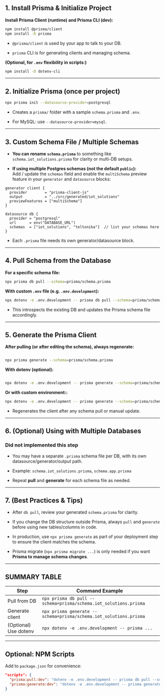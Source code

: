 
## 1. **Install Prisma & Initialize Project**

**Install Prisma Client (runtime) and Prisma CLI (dev):**

```bash
npm install @prisma/client
npm install -D prisma
```

- `@prisma/client` is used by your app to talk to your DB.
    
- `prisma` CLI is for generating clients and managing schema.
    

**(Optional, for `.env` flexibility in scripts:)**

```bash
npm install -D dotenv-cli
```


---

## 2. **Initialize Prisma (once per project)**

```bash
npx prisma init --datasource-provider=postgresql
```

- Creates a `prisma/` folder with a sample `schema.prisma` and `.env`.
    
- For MySQL: use `--datasource-provider=mysql`.


---

## 3. **Custom Schema File / Multiple Schemas**


- **You can rename `schema.prisma`** to something like `schema.iot_solutions.prisma` for clarity or multi-DB setups.
    
- **If using multiple Postgres schemas (not the default `public`):**  
    Add / update the `schemas` field and enable the `multiSchema` preview feature in your `generator` and `datasource` blocks:

```prisma
generator client {
  provider        = "prisma-client-js"
  output          = "../src/generated/iot_solutions"
  previewFeatures = ["multiSchema"]
}

datasource db {
  provider = "postgresql"
  url      = env("DATABASE_URL")
  schemas  = ["iot_solutions", "teltonika"]  // list your schemas here
}
```

- Each `.prisma` file needs its own generator/datasource block.
    

---


## 4. **Pull Schema from the Database**

**For a specific schema file:**

```bash
npx prisma db pull --schema=prisma/schema.prisma
```

**With custom `.env` file (e.g. `.env.development`):**

```bash
npx dotenv -e .env.development -- prisma db pull --schema=prisma/schema.prisma

```

* This introspects the existing DB and updates the Prisma schema file accordingly.

---

## 5. **Generate the Prisma Client**

**After pulling (or after editing the schema), always regenerate:**

```bash

npx prisma generate --schema=prisma/schema.prisma

```

**With dotenv (optional):**

```bash

npx dotenv -e .env.development -- prisma generate --schema=prisma/schema.prisma

```

**Or with custom environment::**


```bash
npx dotenv -e .env.development -- prisma generate --schema=prisma/schema.prisma
```

* Regenerates the client after any schema pull or manual update.

---

## 6. **(Optional) Using with Multiple Databases**
### Did not implemented this step

- You may have a separate `.prisma` schema file per DB, with its own datasource/generator/output path.
    
- Example: `schema.iot_solutions.prisma`, `schema.app.prisma`
    
- Repeat **pull** and **generate** for each schema file as needed.
    

---

## 7. **(Best Practices & Tips)**

- After `db pull`, review your generated `schema.prisma` for clarity.
    
- If you change the DB structure outside Prisma, always `pull` and `generate` before using new tables/columns in code.
    
- In production, use `npx prisma generate` as part of your deployment step to ensure the client matches the schema.
    
- Prisma migrate (`npx prisma migrate ...`) is only needed if you want **Prisma to manage schema changes**.

---


## **SUMMARY TABLE**

|Step|Command Example|
|---|---|
|Pull from DB|`npx prisma db pull --schema=prisma/schema.iot_solutions.prisma`|
|Generate client|`npx prisma generate --schema=prisma/schema.iot_solutions.prisma`|
|(Optional) Use dotenv|`npx dotenv -e .env.development -- prisma ...`|

---

## Optional: NPM Scripts

Add to `package.json` for convenience:

```json
"scripts": {
  "prisma:pull:dev": "dotenv -e .env.development -- prisma db pull --schema=prisma/schema.prisma",
  "prisma:generate:dev": "dotenv -e .env.development -- prisma generate --schema=prisma/schema.prisma"
}

```